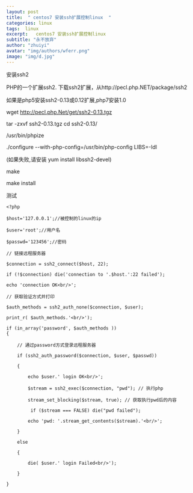 ```yaml
---
layout: post
title:  " centos7 安装ssh扩展控制linux  "
categories: linux
tags:  linux
excerpt:   centos7 安装ssh扩展控制linux
subtitle: "永不放弃"
author: "zhuiyi"
avatar: "img/authors/wferr.png"
image: "img/d.jpg"
---
```


安装ssh2

PHP的一个扩展ssh2. 下载ssh2扩展，从http://pecl.php.NET/package/ssh2

如果是php5安装ssh2-0.13或0.12扩展,php7安装1.0

wget http://pecl.php.Net/get/ssh2-0.13.tgz


tar -zxvf ssh2-0.13.tgz
cd ssh2-0.13/

/usr/bin/phpize

./configure --with-php-config=/usr/bin/php-config LIBS=-ldl

(如果失败,请安装 yum install libssh2-devel)

make

make install

测试

    <?php  
      
    $host='127.0.0.1';//被控制的linux的ip  
      
    $user='root';//用户名  
      
    $passwd='123456';//密码  
      
    // 链接远程服务器  
      
    $connection = ssh2_connect($host, 22);  
      
    if (!$connection) die('connection to '.$host.':22 failed');  
      
    echo 'connection OK<br/>';  
      
    // 获取验证方式并打印  
      
    $auth_methods = ssh2_auth_none($connection, $user);  
      
    print_r( $auth_methods.'<br/>');  
      
    if (in_array('password', $auth_methods ))  
    {  
      
        // 通过password方式登录远程服务器  
      
        if (ssh2_auth_password($connection, $user, $passwd))  
      
        {  
      
            echo $user.' login OK<br/>';  
      
            $stream = ssh2_exec($connection, "pwd"); // 执行php  
      
            stream_set_blocking($stream, true); // 获取执行pwd后的内容  
      
             if ($stream === FALSE) die("pwd failed");  
      
            echo 'pwd: '.stream_get_contents($stream).'<br/>';  
      
        }  
      
        else  
      
        {  
      
            die( $user.' login Failed<br/>');  
      
        }  
      
    }  




 

